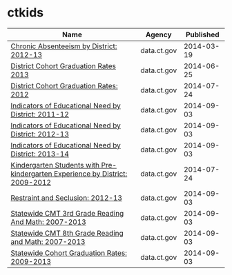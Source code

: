 # ctkids

Name | Agency | Published
---- | ---- | ---------
[Chronic Absenteeism by District: 2012-13](../socrata/3bmw-7hhc.md) | data.ct.gov | 2014-03-19
[District Cohort Graduation Rates 2013](../socrata/tga8-h5sq.md) | data.ct.gov | 2014-06-25
[District Cohort Graduation Rates: 2012](../socrata/sus6-q2ti.md) | data.ct.gov | 2014-07-24
[Indicators of Educational Need by District: 2011-12](../socrata/re57-j6dx.md) | data.ct.gov | 2014-09-03
[Indicators of Educational Need by District: 2012-13](../socrata/399t-fqcf.md) | data.ct.gov | 2014-09-03
[Indicators of Educational Need by District: 2013-14](../socrata/ufj7-82t7.md) | data.ct.gov | 2014-09-03
[Kindergarten Students with Pre-kindergarten Experience by District: 2009-2012](../socrata/afba-qnxy.md) | data.ct.gov | 2014-07-24
[Restraint and Seclusion: 2012-13](../socrata/mg8h-wy67.md) | data.ct.gov | 2014-09-03
[Statewide CMT 3rd Grade Reading And Math: 2007-2013](../socrata/35yf-wvfp.md) | data.ct.gov | 2014-09-03
[Statewide CMT 8th Grade Reading and Math: 2007-2013](../socrata/hus3-qcr7.md) | data.ct.gov | 2014-09-03
[Statewide Cohort Graduation Rates: 2009-2013](../socrata/44s3-2skj.md) | data.ct.gov | 2014-09-03

